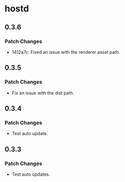 # hostd

## 0.3.6

### Patch Changes

- 1412a7c: Fixed an issue with the renderer asset path.

## 0.3.5

### Patch Changes

- Fix an issue with the dist path.

## 0.3.4

### Patch Changes

- Test auto update.

## 0.3.3

### Patch Changes

- Test auto updates.
